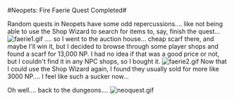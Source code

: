 #Neopets: Fire Faerie Quest Completed#

Random quests in Neopets have some odd repercussions.... like not being able to use the Shop Wizard to search for items to, say, finish the quest...
![faerie1.gif](http://westkarana.com/wp-content/uploads/2007/08/faerie1.gif)
.... so I went to the auction house... cheap scarf there, and maybe I'll win it, but I decided to browse through some player shops and found a scarf for 13,000 NP. I had no idea if that was a good price or not, but I couldn't find it in any NPC shops, so I bought it.
![faerie2.gif](http://westkarana.com/wp-content/uploads/2007/08/faerie2.gif)
Now that I could use the Shop Wizard again, I found they usually sold for more like 3000 NP.... I feel like such a sucker now...

Oh well.... back to the dungeons....
![neoquest.gif](http://westkarana.com/wp-content/uploads/2007/08/neoquest.gif)
